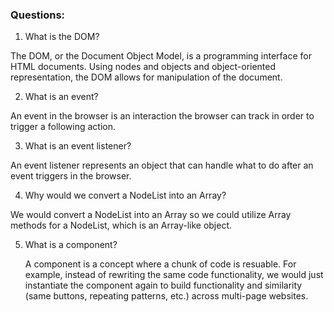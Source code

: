 ### Questions:
1. What is the DOM?

  The DOM, or the Document Object Model, is a programming interface for HTML documents. Using nodes and objects and object-oriented representation, the DOM allows for manipulation of the document.

2. What is an event?

  An event in the browser is an interaction the browser can track in order to trigger a following action.

3. What is an event listener?

  An event listener represents an object that can handle what to do after an event triggers in the browser.

4. Why would we convert a NodeList into an Array?

  We would convert a NodeList into an Array so we could utilize Array methods for a NodeList, which is an Array-like object.

5. What is a component? 

    A component is a concept where a chunk of code is resuable. For example, instead of rewriting the same code functionality, we would just instantiate the component again to build functionality and similarity (same buttons, repeating patterns, etc.) across multi-page websites. 